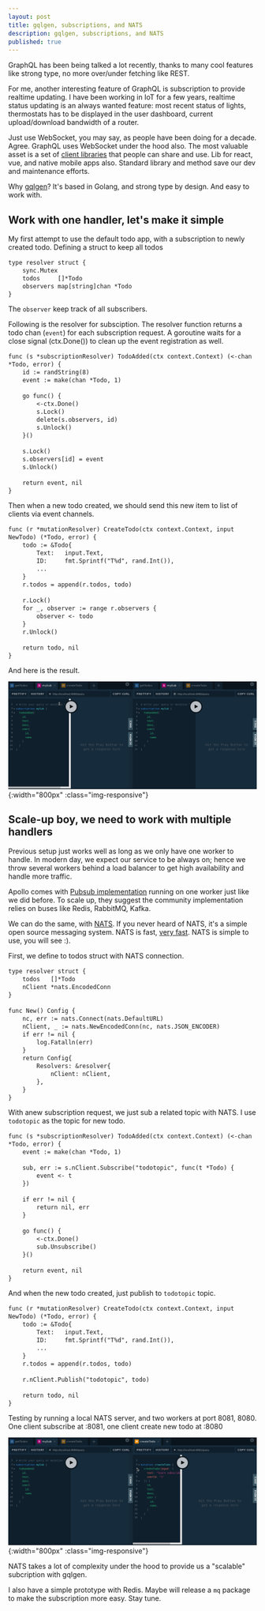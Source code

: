 ```yaml
---
layout: post
title: gqlgen, subscriptions, and NATS
description: gqlgen, subscriptions, and NATS
published: true
---
```


GraphQL has been being talked a lot recently, thanks to many cool features like strong type, no more over/under fetching like REST.

For me, another interesting feature of GraphQL is subscription to provide realtime updating. I have been working in IoT for a few years, realtime status updating is an always wanted feature: most recent status of lights, thermostats has to be displayed in the user dashboard, current upload/download bandwidth of a router.

Just use WebSocket, you may say, as people have been doing for a decade. Agree. GraphQL uses WebSocket under the hood also. The most valuable asset is a set of [client libraries](https://www.apollographql.com/docs/react/) that people can share and use. Lib for react, vue, and native mobile apps also. Standard library and method save our dev and maintenance efforts.

Why [gqlgen](https://gqlgen.com/)? It's based in Golang, and strong type by design. And easy to work with.

## Work with one handler, let's make it simple

My first attempt to use the default todo app, with a subscription to newly created todo. Defining a struct to keep all todos

```{golang}
type resolver struct {
	sync.Mutex
	todos     []*Todo
	observers map[string]chan *Todo
}
```

The `observer` keep track of all subscribers.

Following is the resolver for subsciption. The resolver function returns a todo chan (`event`) for each subscription request. A goroutine waits for a close signal (ctx.Done()) to clean up the event registration as well.

```{golang}
func (s *subscriptionResolver) TodoAdded(ctx context.Context) (<-chan *Todo, error) {
	id := randString(8)
	event := make(chan *Todo, 1)

	go func() {
		<-ctx.Done()
		s.Lock()
		delete(s.observers, id)
		s.Unlock()
	}()

	s.Lock()
	s.observers[id] = event
	s.Unlock()

	return event, nil
}
```

Then when a new todo created, we should send this new item to list of clients via event channels.

```{golang}
func (r *mutationResolver) CreateTodo(ctx context.Context, input NewTodo) (*Todo, error) {
	todo := &Todo{
		Text:   input.Text,
		ID:     fmt.Sprintf("T%d", rand.Int()),
		...
	}
	r.todos = append(r.todos, todo)

	r.Lock()
	for _, observer := range r.observers {
		observer <- todo
	}
	r.Unlock()

	return todo, nil
}
```

And here is the result.

![Subscription with NATS](/images/2019-06-09-gqlgen-subscriptions/sub-local.gif){:width="800px" :class="img-responsive"}

## Scale-up boy, we need to work with multiple handlers

Previous setup just works well as long as we only have one worker to handle. In modern day, we expect our service to be always on; hence we throw several workers behind a load balancer to get high availability and handle more traffic.

Apollo comes with [Pubsub implementation](https://www.apollographql.com/docs/apollo-server/features/subscriptions/) running on one worker just like we did before. To scale up, they suggest the community implementation relies on buses like Redis, RabbitMQ, Kafka.

We can do the same, with [NATS](https://nats.io/). If you never heard of NATS, it's a simple open source messaging system. NATS is fast, [very fast](https://nats-io.github.io/docs/nats_tools/natsbench.html). NATS is simple to use, you will see :).

First, we define to todos struct with NATS connection.

```{golang}
type resolver struct {
	todos   []*Todo
	nClient *nats.EncodedConn
}

func New() Config {
	nc, err := nats.Connect(nats.DefaultURL)
	nClient, _ := nats.NewEncodedConn(nc, nats.JSON_ENCODER)
	if err != nil {
		log.Fatalln(err)
	}
	return Config{
		Resolvers: &resolver{
			nClient: nClient,
		},
	}
}
```

With anew subscription request, we just sub a related topic with NATS. I use `todotopic` as the topic for new todo.

```{golang}
func (s *subscriptionResolver) TodoAdded(ctx context.Context) (<-chan *Todo, error) {
	event := make(chan *Todo, 1)

	sub, err := s.nClient.Subscribe("todotopic", func(t *Todo) {
		event <- t
	})

	if err != nil {
		return nil, err
	}

	go func() {
		<-ctx.Done()
		sub.Unsubscribe()
	}()

	return event, nil
}
```

And when the new todo created, just publish to `todotopic` topic.

```{golang}
func (r *mutationResolver) CreateTodo(ctx context.Context, input NewTodo) (*Todo, error) {
	todo := &Todo{
		Text:   input.Text,
		ID:     fmt.Sprintf("T%d", rand.Int()),
		...
	}
	r.todos = append(r.todos, todo)

	r.nClient.Publish("todotopic", todo)

	return todo, nil
}
```

Testing by running a local NATS server, and two workers at port 8081, 8080. One client subscribe at :8081, one client create new todo at :8080

![Subscription with NATS](/images/2019-06-09-gqlgen-subscriptions/sub-nats.gif){:width="800px" :class="img-responsive"}

NATS takes a lot of complexity under the hood to provide us a "scalable" subcription with gqlgen.

I also have a simple prototype with Redis.
Maybe will release a `mq` package to make the subscription more easy. Stay tune.
